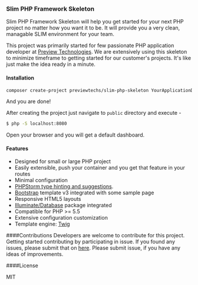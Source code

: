 ### Slim PHP Framework Skeleton
Slim PHP Framework Skeleton will help you get started for your next PHP project no matter how you want it to be. It will provide you a very clean, managable SLIM environment for your team.

This project was primarily started for few passionate PHP application developer at [Preview Technologies](https://www.previewtechs.com). We are extensively using this 
skeleton to minimize timeframe to getting started for our customer's projects. It's like just make the idea ready in a minute.

#### Installation

```bash
composer create-project previewtechs/slim-php-skeleton YourApplicationDirectory
```
And you are done!

After creating the project just navigate to `public` directory and execute -
```bash
$ php -S localhost:8080
```

Open your browser and you will get a default dashboard.



#### Features

 - Designed for small or large PHP project
 - Easily extensible, push your container and you get that feature in your routes
 - Minimal configuration
 - [PHPStorm type hinting and suggestions](https://blog.shaharia.com/slim-php-framework-phpstorm-ide-autocompletion-solution/).
 - [Bootstrap](http://getbootstrap.com/) template v3 integrated with some sample page
 - Responsive HTML5 layouts
 - [Illuminate/Database](https://github.com/illuminate/database) package integrated
 - Compatible for PHP >= 5.5
 - Extensive configuration customization
 - Template engine: [Twig](http://twig.sensiolabs.org/)
 
 
####Contributions
Developers are welcome to contribute for this project. Getting started contributing by participating in issue. If you found any issues, please submit that
on [here](https://github.com/PreviewTechnologies/slim-php-skeleton/issues). Please submit issue, if you have any ideas of improvements.
 
####License

MIT

